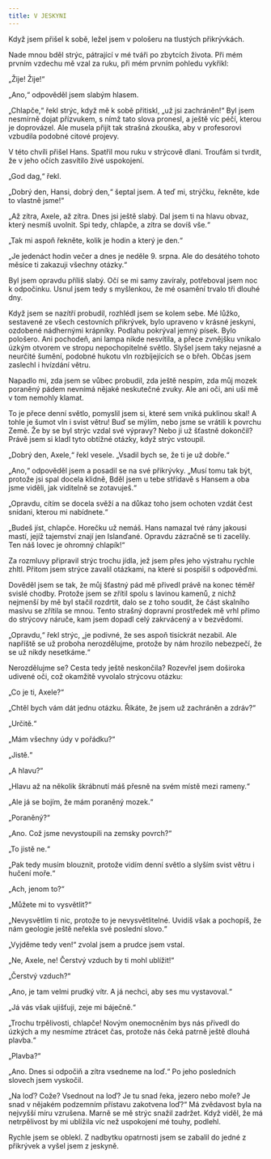 ```yaml
---
title: V JESKYNI
---
```


Když jsem přišel k sobě, ležel jsem v pološeru na tlustých přikrývkách.

Nade mnou bděl strýc, pátrající v mé tváři po zbytcích života. Při mém prvním vzdechu mě vzal za ruku, při mém prvním pohledu vykřikl:

„Žije! Žije!“

„Ano,“ odpověděl jsem slabým hlasem.

„Chlapče,“ řekl strýc, když mě k sobě přitiskl, „už jsi zachráněn!“ Byl jsem nesmírně dojat přízvukem, s nímž tato slova pronesl, a ještě víc péčí, kterou je doprovázel. Ale musela přijít tak strašná zkouška, aby v profesorovi vzbudila podobné citové projevy.

V této chvíli přišel Hans. Spatřil mou ruku v strýcově dlani. Troufám si tvrdit, že v jeho očích zasvítilo živé uspokojení.

„God dag,“ řekl.

„Dobrý den, Hansi, dobrý den,“ šeptal jsem. A teď mi, strýčku, řekněte, kde to vlastně jsme!“

„Až zítra, Axele, až zítra. Dnes jsi ještě slabý. Dal jsem ti na hlavu obvaz, který nesmíš uvolnit. Spi tedy, chlapče, a zítra se dovíš vše.“

„Tak mi aspoň řekněte, kolik je hodin a který je den.“

„Je jedenáct hodin večer a dnes je neděle 9. srpna. Ale do desátého tohoto měsíce ti zakazuji všechny otázky.“

Byl jsem opravdu příliš slabý. Očí se mi samy zavíraly, potřeboval jsem noc k odpočinku. Usnul jsem tedy s myšlenkou, že mé osamění trvalo tři dlouhé dny.

Když jsem se nazítří probudil, rozhlédl jsem se kolem sebe. Mé lůžko, sestavené ze všech cestovních přikrývek, bylo upraveno v krásné jeskyni, ozdobené nádhernými krápníky. Podlahu pokrýval jemný písek. Bylo pološero. Ani pochodeň, ani lampa nikde nesvítila, a přece zvnějšku vnikalo úzkým otvorem ve stropu nepochopitelné světlo. Slyšel jsem taky nejasné a neurčité šumění, podobné hukotu vln rozbíjejících se o břeh. Občas jsem zaslechl i hvízdání větru.

Napadlo mi, zda jsem se vůbec probudil, zda ještě nespím, zda můj mozek poraněný pádem nevnímá nějaké neskutečné zvuky. Ale ani oči, ani uši mě v tom nemohly klamat.

To je přece denní světlo, pomyslil jsem si, které sem vniká puklinou skal! A tohle je šumot vln i svist větru! Buď se mýlím, nebo jsme se vrátili k povrchu Země. Že by se byl strýc vzdal své výpravy? Nebo ji už šťastně dokončil? Právě jsem si kladl tyto obtížné otázky, když strýc vstoupil.

„Dobrý den, Axele,“ řekl vesele. „Vsadil bych se, že ti je už dobře.“

„Ano,“ odpověděl jsem a posadil se na své přikrývky. „Musí tomu tak být, protože jsi spal docela klidně, Bděl jsem u tebe střídavě s Hansem a oba jsme viděli, jak viditelně se zotavuješ.“

„Opravdu, cítím se docela svěží a na důkaz toho jsem ochoten vzdát čest snídani, kterou mi nabídnete.“

„Budeš jíst, chlapče. Horečku už nemáš. Hans namazal tvé rány jakousi mastí, jejíž tajemství znají jen Islanďané. Opravdu zázračně se ti zacelily. Ten náš lovec je ohromný chlapík!“

Za rozmluvy připravil strýc trochu jídla, jež jsem přes jeho výstrahu rychle zhltl. Přitom jsem strýce zavalil otázkami, na které si pospíšil s odpověďmi.

Dověděl jsem se tak, že můj šťastný pád mě přivedl právě na konec téměř svislé chodby. Protože jsem se zřítil spolu s lavinou kamenů, z nichž nejmenší by mě byl stačil rozdrtit, dalo se z toho soudit, že část skalního masívu se zřítila se mnou. Tento strašný dopravní prostředek mě vrhl přímo do strýcovy náruče, kam jsem dopadl celý zakrvácený a v bezvědomí.

„Opravdu,“ řekl strýc, „je podivné, že ses aspoň tisíckrát nezabil. Ale napříště se už proboha nerozdělujme, protože by nám hrozilo nebezpečí, že se už nikdy nesetkáme.“

Nerozdělujme se? Cesta tedy ještě neskončila? Rozevřel jsem doširoka udivené oči, což okamžitě vyvolalo strýcovu otázku:

„Co je ti, Axele?“

„Chtěl bych vám dát jednu otázku. Říkáte, že jsem už zachráněn a zdráv?“

„Určitě.“

„Mám všechny údy v pořádku?“

„Jistě.“

„A hlavu?“

„Hlavu až na několik škrábnutí máš přesně na svém místě mezi rameny.“

„Ale já se bojím, že mám poraněný mozek.“

„Poraněný?“

„Ano. Což jsme nevystoupili na zemsky povrch?“

„To jistě ne.“

„Pak tedy musím blouznit, protože vidím denní světlo a slyším svist větru i hučení moře.“

„Ach, jenom to?“

„Můžete mi to vysvětlit?“

„Nevysvětlím ti nic, protože to je nevysvětlitelné. Uvidíš však a pochopíš, že nám geologie ještě neřekla své poslední slovo.“

„Vyjděme tedy ven!“ zvolal jsem a prudce jsem vstal.

„Ne, Axele, ne! Čerstvý vzduch by ti mohl ublížit!“

„Čerstvý vzduch?“

„Ano, je tam velmi prudký vítr. A já nechci, aby ses mu vystavoval.“

„Já vás však ujišťuji, zeje mi báječně.“

„Trochu trpělivosti, chlapče! Novým onemocněním bys nás přivedl do úzkých a my nesmíme ztrácet čas, protože nás čeká patrně ještě dlouhá plavba.“

„Plavba?“

„Ano. Dnes si odpočiň a zítra vsedneme na loď.“ Po jeho posledních slovech jsem vyskočil.

„Na loď? Cože? Vsednout na loď? Je tu snad řeka, jezero nebo moře? Je snad v nějakém podzemním přístavu zakotvena loď?“ Má zvědavost byla na nejvyšší míru vzrušena. Marně se mě strýc snažil zadržet. Když viděl, že má netrpělivost by mi ublížila víc než uspokojení mé touhy, podlehl.

Rychle jsem se oblekl. Z nadbytku opatrnosti jsem se zabalil do jedné z přikrývek a vyšel jsem z jeskyně.
